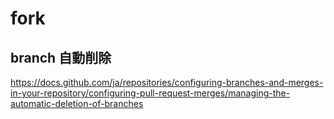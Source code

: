 # fork
## branch 自動削除

https://docs.github.com/ja/repositories/configuring-branches-and-merges-in-your-repository/configuring-pull-request-merges/managing-the-automatic-deletion-of-branches

